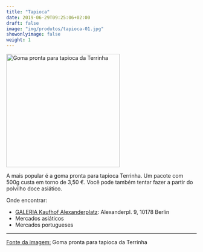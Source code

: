 ```yaml
---
title: "Tapioca"
date: 2019-06-29T09:25:06+02:00
draft: false
image: "img/produtos/tapioca-01.jpg"
showonlyimage: false
weight: 1
---
```


<!--more-->

<img src="../../img/produtos/tapioca-01.jpg" alt="Goma pronta para tapioca da Terrinha" width="300"/>

A mais popular é a goma pronta para tapioca Terrinha. Um pacote com 500g custa em torno de 3,50 €.
Você pode também tentar fazer a partir do polvilho doce asiático.

Onde encontrar:

* [GALERIA Kaufhof Alexanderplatz](https://goo.gl/maps/UzfX1Ngv4xkgkQt9A): Alexanderpl. 9, 10178 Berlin
* Mercados asiáticos
* Mercados portugueses

---
[Fonte da imagem:](https://www.brasil-latino.de/de/goma-pronta-para-tapioca-da-terrinha-500g#lg=1&slide=0) Goma pronta para tapioca da Terrinha 
